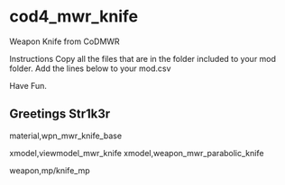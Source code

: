 # cod4_mwr_knife
Weapon Knife from CoDMWR

Instructions
Copy all the files that are in the folder included to your mod folder.
Add the lines below to your mod.csv

Have Fun.

Greetings Str1k3r
------------

material,wpn_mwr_knife_base

xmodel,viewmodel_mwr_knife
xmodel,weapon_mwr_parabolic_knife

weapon,mp/knife_mp
